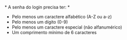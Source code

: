 \* A senha do login precisa ter: \*
- Pelo menos um caractere alfabético (A-Z ou a-z)
- Pelo menos um dígito (0-9)
- Pelo menos um caractere especial (não alfanumérico)
- Um comprimento mínimo de 6 caracteres

